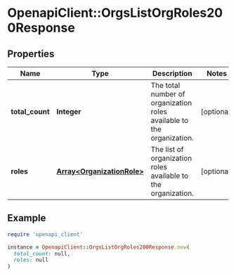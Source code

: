 # OpenapiClient::OrgsListOrgRoles200Response

## Properties

| Name | Type | Description | Notes |
| ---- | ---- | ----------- | ----- |
| **total_count** | **Integer** | The total number of organization roles available to the organization. | [optional] |
| **roles** | [**Array&lt;OrganizationRole&gt;**](OrganizationRole.md) | The list of organization roles available to the organization. | [optional] |

## Example

```ruby
require 'openapi_client'

instance = OpenapiClient::OrgsListOrgRoles200Response.new(
  total_count: null,
  roles: null
)
```

